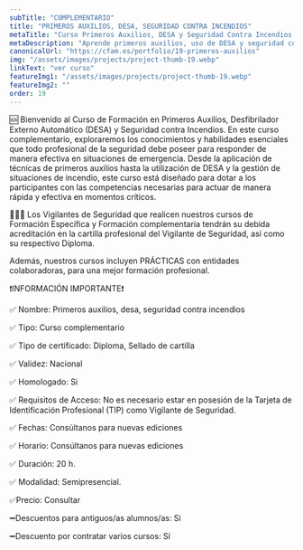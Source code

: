 ```yaml
---
subTitle: "COMPLEMENTARIO" 
title: "PRIMEROS AUXILIOS, DESA, SEGURIDAD CONTRA INCENDIOS"
metaTitle: "Curso Primeros Auxilios, DESA y Seguridad Contra Incendios - CFAM Formación"
metaDescription: "Aprende primeros auxilios, uso de DESA y seguridad contra incendios en CFAM Formación. Formación esencial para profesionales de la seguridad."
canonicalUrl: "https://cfam.es/portfolio/19-primeros-auxilios"
img: "/assets/images/projects/project-thumb-19.webp"
linkText: "ver curso"
featureImg1: "/assets/images/projects/project-thumb-19.webp"
featureImg2: ""
order: 19
---
```

🆘 Bienvenido al Curso de Formación en Primeros Auxilios, Desfibrilador Externo Automático (DESA) y Seguridad contra Incendios. En este curso complementario, exploraremos los conocimientos y habilidades esenciales que todo profesional de la seguridad debe poseer para responder de manera efectiva en situaciones de emergencia. Desde la aplicación de técnicas de primeros auxilios hasta la utilización de DESA y la gestión de situaciones de incendio, este curso está diseñado para dotar a los participantes con las competencias necesarias para actuar de manera rápida y efectiva en momentos críticos.

👮‍♂️👮 Los Vigilantes de Seguridad que realicen nuestros cursos de Formación Específica y Formación complementaria tendrán su debida acreditación en la cartilla profesional del Vigilante de Seguridad, así como su respectivo Diploma. 

Además, nuestros cursos incluyen PRÁCTICAS con entidades colaboradoras, para una mejor formación profesional.

❗️INFORMACIÓN IMPORTANTE❗️

✅ Nombre: Primeros auxilios, desa, seguridad contra incendios

✅ Tipo: Curso complementario

✅ Tipo de certificado: Diploma, Sellado de cartilla

✅ Validez: Nacional

✅ Homologado: Si

✅ Requisitos de Acceso: No es necesario estar en posesión de la Tarjeta de Identificación Profesional (TIP) como Vigilante de Seguridad.

✅ Fechas: Consúltanos para nuevas ediciones

✅ Horario: Consúltanos para nuevas ediciones

✅ Duración: 20 h.

✅ Modalidad: Semipresencial.

✅Precio: Consultar

➖Descuentos para antiguos/as alumnos/as: Si

➖Descuento por contratar varios cursos: Sí